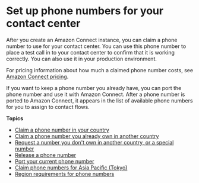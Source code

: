 # Set up phone numbers for your contact center<a name="contact-center-phone-number"></a>

After you create an Amazon Connect instance, you can claim a phone number to use for your contact center\. You can use this phone number to place a test call in to your contact center to confirm that it is working correctly\. You can also use it in your production environment\.

For pricing information about how much a claimed phone number costs, see [Amazon Connect pricing](https://aws.amazon.com/connect/pricing/)\.

If you want to keep a phone number you already have, you can port the phone number and use it with Amazon Connect\. After a phone number is ported to Amazon Connect, it appears in the list of available phone numbers for you to assign to contact flows\.

**Topics**
+ [Claim a phone number in your country](claim-phone-number.md)
+ [Claim a phone number you already own in another country](another-country.md)
+ [Request a number you don't own in another country, or a special number](special-request.md)
+ [Release a phone number](release-phone-number.md)
+ [Port your current phone number](port-phone-number.md)
+ [Claim phone numbers for Asia Pacific \(Tokyo\)](connect-tokyo-region.md)
+ [Region requirements for phone numbers](phone-number-requirements.md)